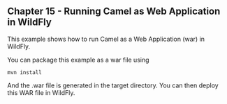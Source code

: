 Chapter 15 - Running Camel as Web Application in WildFly
--------------------------

This example shows how to run Camel as a Web Application (war) in WildFly.

You can package this example as a war file using

    mvn install

And the .war file is generated in the target directory.
You can then deploy this WAR file in WildFly.


